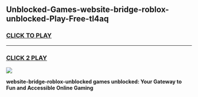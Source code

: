 
## Unblocked-Games-website-bridge-roblox-unblocked-Play-Free-tl4aq
<h3>
<a href="https://premium76.site?title=website-bridge-roblox-unblocked&ref=23A">CLICK TO PLAY</a></h3>
<hr>

<h3>
<a href="https://premium76.site?title=website-bridge-roblox-unblocked&ref=23A">CLICK 2 PLAY</a>
  
</h3>

<a href="https://premium76.site?title=website-bridge-roblox-unblocked&ref=23A"><img src="https://clearcache.store/games.png"></a>


**website-bridge-roblox-unblocked games unblocked: Your Gateway to Fun and Accessible Online Gaming**
